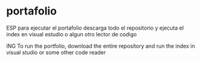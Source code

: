 # portafolio

ESP
para ejecutar el portafolio descarga todo el repositorio y ejecuta el index en visual estudio o algun otro lector de codigo

ING
To run the portfolio, download the entire repository and run the index in visual studio or some other code reader
